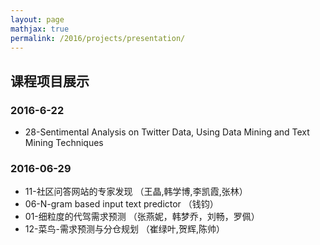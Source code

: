 ```yaml
---
layout: page
mathjax: true
permalink: /2016/projects/presentation/
---
```


## 课程项目展示

### 2016-6-22

- 28-Sentimental Analysis on Twitter Data, Using Data Mining and Text Mining Techniques

### 2016-06-29

- 11-社区问答网站的专家发现 （王晶,韩学博,李凯霞,张林）
- 06-N-gram based input text predictor （钱钧）
- 01-细粒度的代驾需求预测 （张燕妮，韩梦乔，刘畅，罗佩）
- 12-菜鸟-需求预测与分仓规划 （崔绿叶,贺辉,陈帅）